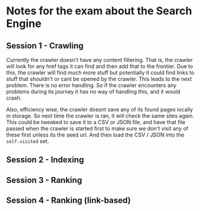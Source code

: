 # Notes for the exam about the Search Engine

## Session 1 - Crawling

Currently the crawler doesn't have any content filtering. That is, the crawler
will look for any href tags it can find and then add that to the frontier. Due
to this, the crawler will find much more stuff but potentially it could find
links to stuff that shouldn't or cant be opened by the crawler. This leads to
the next problem. There is no error handling. So if the crawler encounters any
problems during its journey it has no way of handling this, and it would crash.

Also, efficiency wise, the crawler doesnt save any of its found pages locally in
storage. So next time the crawler is ran, it will check the same sites again.
This could be tweaked to save it to a CSV or JSON file, and have that file
passed when the crawler is started first to make sure we don't visit any of
these first unless its the seed url. And then load the CSV / JSON into the
`self.visited` set.

## Session 2 - Indexing

## Session 3 - Ranking

## Session 4 - Ranking (link-based)
